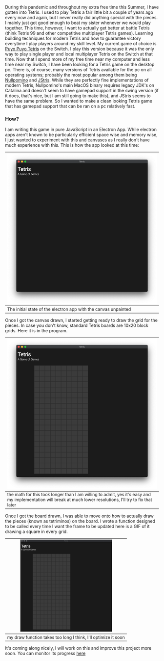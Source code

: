 During this pandemic and throughout my extra free time this Summer, I have gotten into Tetris. I used to play Tetris a fair little bit a couple of years ago every now and again, but I never really did anything special with the pieces. I mainly just got good enough to beat my sister whenever we would play together. This time, however, I want to actually get better at battle Tetris (think Tetris 99 and other competitive multiplayer Tetris games). Learning building techniques for modern Tetris and how to guarantee victory everytime I play players around my skill level. My current game of choice is [Puyo Puyo Tetris](https://en.wikipedia.org/wiki/Puyo_Puyo_Tetris) on the Switch. I play this version because it was the only way to play single player and local multiplayer Tetris on the Switch at that time. Now that I spend more of my free time near my computer and less time near my Switch, I have been looking for a Tetris game on the desktop pc. There is, of course, many versions of Tetris available for the pc on all operating systems; probably the most popular among them being [Nullpomino](https://github.com/nullpomino/nullpomino) and [JStris](https://jstris.jezevec10.com/). While they are perfectly fine implementations of modern Tetris, Nullpomino's main MacOS binary requires legacy JDK's on Catalina and doesn't seem to have gamepad support in the swing version (if it does, that's nice, but I am still going to make this), and JStris seems to have the same problem. So I wanted to make a clean looking Tetris game that has gamepad support that can be ran on a pc relatively fast.

### How?

I am writing this game in pure JavaScript in an Electron App. While electron apps aren't known to be particularly efficient space wise and memory wise, I just wanted to experiment with this and canvases as I really don't have much experience with this. This is how the app looked at this time:

|![](https://raw.githubusercontent.com/runlevelzero/Portfolio-WriteUps/master/tetrisClone/tetrisElectron.png)|
|-|
|The initial state of the electron app with the canvas unpainted|

Once I got the canvas drawn, I started getting ready to draw the grid for the pieces. In case you don't know, standard Tetris boards are 10x20 block grids. Here it is in the program.

|![](https://raw.githubusercontent.com/runlevelzero/Portfolio-WriteUps/master/tetrisClone/tetrisWithGrid.png)|
|-|
|the math for this took longer than I am willing to admit, yes it's easy and my implementation will break at much lower resolutions, I'll try to fix that later|

Once I got the board drawn, I was able to move onto how to actually draw the pieces (known as tetriminos) on the board. I wrote a function designed to be called every time I want the frame to be updated here is a GIF of it drawing a square in every grid.

|![](https://raw.githubusercontent.com/runlevelzero/Portfolio-WriteUps/master/tetrisClone/UpdateFrameFunction.gif)|
|-|
|my draw function takes too long I think, I'll optimize it soon|

It's coming along nicely, I will work on this and improve this project more soon. You can monitor its progress [here](https://git.rubenruiz.org/runlevelzero/tetris)
